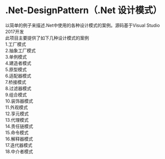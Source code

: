 ﻿# .Net-DesignPattern（.Net 设计模式）

以简单的例子来描述.Net中使用的各种设计模式的案例。源码基于Visual Studio 2017开发
<br/>
此项目主要提供了如下几种设计模式的案例
<br/>
1.工厂模式<br/>
2.抽象工厂模式<br/>
3.单例模式<br/>
4.建造者模式<br/>
5.原型模式<br/>
6.适配器模式<br/>
7.桥接模式<br/>
8.过滤器模式<br/>
9.组合模式<br/>
10.装饰器模式<br/>
11.外观模式<br/>
12.享元模式<br/>
13.代理模式<br/>
14.责任链模式<br/>
15.命令模式<br/>
16.解释器模式<br/>
17.迭代器模式<br/>
18.中介者模式<br/>